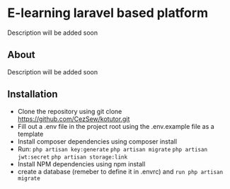 # E-learning laravel based platform

Description will be added soon

## About

Description will be added soon

## Installation

* Clone the repository using git clone https://github.com/CezSew/kotutor.git
* Fill out a .env file in the project root using the .env.example file as a template
* Install composer dependencies using composer install
* Run:
 ```php artisan key:generate``` 
 ```php artisan migrate``` 
 ```php artisan jwt:secret```
 ```php artisan storage:link```
* Install NPM dependencies using npm install
* create a database (remeber to define it in .envrc) and ```run php artisan migrate```

